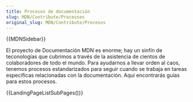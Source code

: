 ```yaml
---
title: Procesos de documentación
slug: MDN/Contribute/Processes
original_slug: MDN/Contribute/Procesos
---
```


{{MDNSidebar}}

El proyecto de Documentación MDN es enorme; hay un sinfín de teconologías que cubrimos a través de la asistencia de cientos de colaboradores de todo el mundo. Para ayudarnos a llevar orden al caos, tenemos procesos estandarizados para seguir cuando se trabaja en tareas específicas relacionadas con la documentación. Aquí encontrarás guías para estos procesos.

{{LandingPageListSubPages()}}
